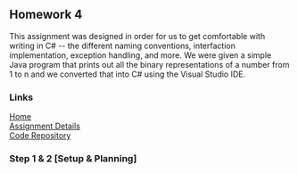 ## Homework 4
This assignment was designed in order for us to get comfortable with writing in C# -- the different naming conventions, interfaction implementation, exception handling, and more. We were given a simple Java program that prints out all the binary representations of a number from 1 to n and we converted that into C# using the Visual Studio IDE. 

### Links
[Home](https://siphry.github.io)  
[Assignment Details](http://www.wou.edu/~morses/classes/cs46x/assignments/HW4_1819.html)  
[Code Repository](https://github.com/siphry/siphry.github.io/tree/master/HW4)  

### Step 1 & 2 [Setup & Planning]
